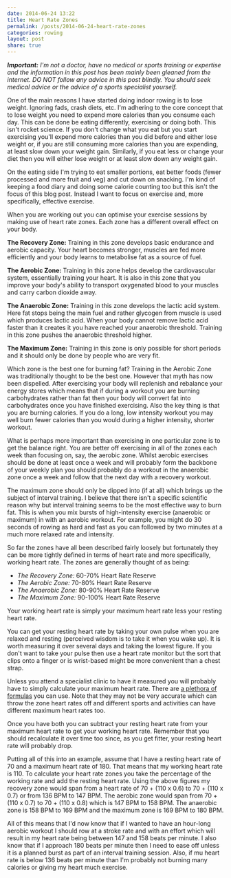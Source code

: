 ```yaml
---
date: 2014-06-24 13:22
title: Heart Rate Zones
permalink: /posts/2014-06-24-heart-rate-zones
categories: rowing
layout: post
share: true
---
```


***Important:** I'm not a doctor, have no medical or sports training or expertise and the information in this post has been mainly been gleaned from the internet. DO NOT follow any advice in this post blindly. You should seek medical advice or the advice of a sports specialist yourself.*

One of the main reasons I have started doing indoor rowing is to lose weight. Ignoring fads, crash diets, etc. I'm adhering to the core concept that to lose weight you need to expend more calories than you consume each day. This can be done be eating differently, exercising or doing both. This isn't rocket science. If you don't change what you eat but you start exercising you'll expend more calories than you did before and either lose weight or, if you are still consuming more calories than you are expending, at least slow down your weight gain. Similarly, if you eat less or change your diet then you will either lose weight or at least slow down any weight gain.

On the eating side I'm trying to eat smaller portions, eat better foods (fewer processed and more fruit and veg) and cut down on snacking. I'm kind of keeping a food diary and doing some calorie counting too but this isn't the focus of this blog post. Instead I want to focus on exercise and, more specifically, effective exercise.

When you are working out you can optimise your exercise sessions by making use of heart rate zones. Each zone has a different overall effect on your body.

**The Recovery Zone:** Training in this zone develops basic endurance and aerobic capacity. Your heart becomes stronger, muscles are fed more efficiently and your body learns to metabolise fat as a source of fuel.

**The Aerobic Zone:** Training in this zone helps develop the cardiovascular system, essentially training your heart. It is also in this zone that you improve your body's ability to transport oxygenated blood to your muscles and carry carbon dioxide away.

**The Anaerobic Zone:** Training in this zone develops the lactic acid system. Here fat stops being the main fuel and rather glycogen from muscle is used which produces lactic acid. When your body cannot remove lactic acid faster than it creates it you have reached your anaerobic threshold. Training in this zone pushes the anaerobic threshold higher.

**The Maximum Zone:** Training in this zone is only possible for short periods and it should only be done by people who are very fit.

Which zone is the best one for burning fat? Training in the Aerobic Zone was traditionally thought to be the best one. However that myth has now been dispelled. After exercising your body will replenish and rebalance your energy stores which means that if during a workout you are burning carbohydrates rather than fat then your body will convert fat into carbohydrates once you have finished exercising. Also the key thing is that you are burning calories. If you do a long, low intensity workout you may well burn fewer calories than you would during a higher intensity, shorter workout.

What is perhaps more important than exercising in one particular zone is to get the balance right. You are better off exercising in all of the zones each week than focusing on, say, the aerobic zone. Whilst aerobic exercises should be done at least once a week and will probably form the backbone of your weekly plan you should probably do a workout in the anaerobic zone once a week and follow that the next day with a recovery workout.

The maximum zone should only be dipped into (if at all) which brings up the subject of interval training. I believe that there isn't a specific scientific reason why but interval training seems to be the most effective way to burn fat. This is when you mix bursts of high-intensity exercise (anaerobic or maximum) in with an aerobic workout. For example, you might do 30 seconds of rowing as hard and fast as you can followed by two minutes at a much more relaxed rate and intensity.

So far the zones have all been described fairly loosely but fortunately they can be more tightly defined in terms of heart rate and more specifically, working heart rate. The zones are generally thought of as being:

- *The Recovery Zone:* 60-70% Heart Rate Reserve
- *The Aerobic Zone:* 70-80% Heart Rate Reserve
- *The Anaerobic Zone:* 80-90% Heart Rate Reserve
- *The Maximum Zone:* 90-100% Heart Rate Reserve

Your working heart rate is simply your maximum heart rate less your resting heart rate.

You can get your resting heart rate by taking your own pulse when you are relaxed and resting (perceived wisdom is to take it when you wake up). It is worth measuring it over several days and taking the lowest figure. If you don't want to take your pulse then use a heart rate monitor but the sort that clips onto a finger or is wrist-based might be more convenient than a chest strap.

Unless you attend a specialist clinic to have it measured you will probably have to simply calculate your maximum heart rate. There are [a plethora of formulas](http://en.wikipedia.org/wiki/Heart_rate#HRmax_Estimation_Formulas) you can use. Note that they may not be very accurate which can throw the zone heart rates off and different sports and activities can have different maximum heart rates too.

Once you have both you can subtract your resting heart rate from your maximum heart rate to get your working heart rate. Remember that you should recalculate it over time too since, as you get fitter, your resting heart rate will probably drop.

Putting all of this into an example, assume that I have a resting heart rate of 70 and a maximum heart rate of 180. That means that my working heart rate is 110. To calculate your heart rate zones you take the percentage of the working rate and add the resting heart rate. Using the above figures my recovery zone would span from a heart rate of 70 + (110 x 0.6) to 70 + (110 x 0.7) or from 136 BPM to 147 BPM. The aerobic zone would span from 70 + (110 x 0.7) to 70 + (110 x 0.8) which is  147 BPM to 158 BPM. The anaerobic zone is 158 BPM to 169 BPM and the maximum zone is 169 BPM to 180 BPM.

All of this means that I'd now know that if I wanted to have an hour-long aerobic workout I should row at a stroke rate and with an effort which will result in my heart rate being between 147 and 158 beats per minute. I also know that if I approach 180 beats per minute then I need to ease off unless it is a planned burst as part of an interval training session. Also, if mu heart rate is below 136 beats per minute than I'm probably not burning many calories or giving my heart much exercise.
